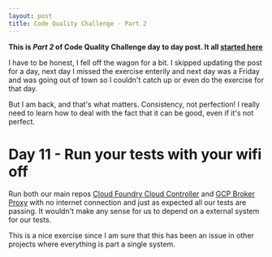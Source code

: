 ```yaml
---
layout: post
title: Code Quality Challenge - Part 2 
---
```


**This is *Part 2* of Code Quality Challenge day to day post. It all [started here](http://lurraca.com/Code-Quality-Challenge-PT-1/)**

I have to be honest, I fell off the wagon for a bit. I skipped updating the post for a day, next day I missed the exercise enterily and next day was a Friday and was going out of town so I couldn't catch up or even do the exercise for that day.

But I am back, and that's what matters. Consistency, not perfection! I really need to learn how to deal with the fact that it can be good, even if it's not perfect.

# Day 11 - Run your tests with your wifi off

Run both our main repos [Cloud Foundry Cloud Controller](https://github.com/cloudfoundry/cloud_controller_ng) and [GCP Broker Proxy](https://github.com/cloudfoundry-incubator/gcp-broker-proxy) with no internet connection and just as expected all our tests are passing. It wouldn't make any sense for us to depend on a external system for our tests.

This is a nice exercise since I am sure that this has been an issue in other projects where everything is part a single system.

